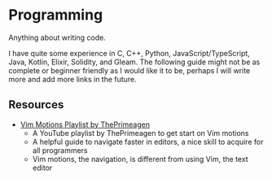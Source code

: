 # Programming

Anything about writing code.

I have quite some experience in C, C++, Python, JavaScript/TypeScript, Java,
Kotlin, Elixir, Solidity, and Gleam.
The following guide might not be as complete or beginner friendly as I would
like it to be, perhaps I will write more and add more links in the future.

## Resources

- [Vim Motions Playlist by ThePrimeagen](https://www.youtube.com/playlist?list=PLm323Lc7iSW_wuxqmKx_xxNtJC_hJbQ7R)
  - A YouTube playlist by ThePrimeagen to get start on Vim motions
  - A helpful guide to navigate faster in editors, a nice skill to acquire for
    all programmers
  - Vim motions, the navigation, is different from using Vim, the text editor

